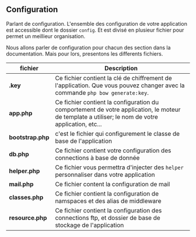 ## Configuration

Parlant de configuration. L'ensemble des configuration de votre application est accessible dont le dossier `config`.
Et est divisé en plusieur fichier pour permet un meillieur organisation.

Nous allons parler de configuration pour chacun des section dans la documentation. 
Mais pour lors, presentons les differents fichiers.

| fichier | Description |
|---------|-------------|
| __.key__ | Ce fichier contient la clé de chiffrement de l'application. Que vous pouvez changer avec la commande `php bow generate:key`. |
| __app.php__ | Ce fichier contient la configuration du comportement de votre application, le moteur de template a utiliser; le nom de votre application, etc... |
| __bootstrap.php__ | c'est le fichier qui configurement le classe de base de l'application |
| __db.php__ | Ce fichier contient votre configuration des connections à base de donnée |
| __helper.php__ | Ce fichier vous permettra d'injecter des `helper` personnaliser dans votre application |
| __mail.php__ | Ce fichier content la configuration de mail |
| __classes.php__ | Ce fichier contient la configuration de namspaces et des alias de middleware |
| __resource.php__ | Ce fichier contient la configuration des connections ftp, et dossier de base de stockage de l'application |